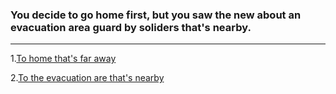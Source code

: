 ### You decide to go home first, but you saw the new about an evacuation area guard by soliders that's nearby. 

----
1.[To home that's far away](girl/girl-fighting.md)

2.[To the evacuation are that's nearby](man/man-fighting.md)
